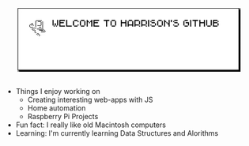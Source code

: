 <div align="center">
  <img src="https://github.com/harryfornasier/harryfornasier/blob/main/welcome-github.png" alt="Weclome message" align="center"> 
</div>

<div class="EM Quad Character"> </div>

 <!--<img align="left" src="https://github.com/harryfornasier/harryfornasier/blob/main/IMG_3700.jpeg" width="300" alt="Me pretending to use a macintosh">-->

- Things I enjoy working on
  -  Creating interesting web-apps with JS
  -  Home automation
  -  Raspberry Pi Projects
-  Fun fact: I really like old Macintosh computers
-  Learning: I'm currently learning Data Structures and Alorithms


 <!-- Halloween Icons
- <img src="https://github.com/harryfornasier/harryfornasier/blob/main/HalloweenICS/Witch%20Hat.jpg" width="20"> I'm currently studying software engineering at BrainStation
- <img src="https://github.com/harryfornasier/harryfornasier/blob/main/HalloweenICS/rat.jpg" width="20"> Things I enjoy working on
  - <img src="https://github.com/harryfornasier/harryfornasier/blob/main/HalloweenICS/scared.jpg" width="20"> Creating interesting web-apps with JS
  - <img src="https://github.com/harryfornasier/harryfornasier/blob/main/HalloweenICS/spider%202.png" width="20"> Making backwards compatible websites using limited JS
  - <img src="https://github.com/harryfornasier/harryfornasier/blob/main/HalloweenICS/ghost2.png" width="20"> Raspberry Pi Projects
- <img src="https://github.com/harryfornasier/harryfornasier/blob/main/HalloweenICS/pumpkin.png" width="20"> Fun fact: I really like old Macintosh computers
-->

 <!-- Christmas Icons
- <img src="https://github.com/harryfornasier/harryfornasier/blob/main/christmasICS/bubble.png" width="20"> I'm currently studying software engineering at BrainStation
- <img src="https://github.com/harryfornasier/harryfornasier/blob/main/christmasICS/elf.png" width="20"> Things I enjoy working on
  - <img src="https://github.com/harryfornasier/harryfornasier/blob/main/christmasICS/puppy.png" width="20"> Creating interesting web-apps with JS
  - <img src="https://github.com/harryfornasier/harryfornasier/blob/main/christmasICS/santa.png" width="20"> Making backwards compatible websites using limited JS
  - <img src="https://github.com/harryfornasier/harryfornasier/blob/main/christmasICS/snowman.png" width="20"> Raspberry Pi Projects
- <img src="https://github.com/harryfornasier/harryfornasier/blob/main/christmasICS/tree.png" width="20"> Fun fact: I really like old Macintosh computers
-->
